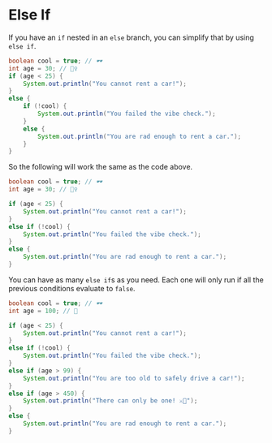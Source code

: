 # Else If

If you have an `if` nested in an `else` branch, you can simplify that by using
`else if`.


```java
boolean cool = true; // 🕶️
int age = 30; // 🙎‍♀️
if (age < 25) {
    System.out.println("You cannot rent a car!");
}
else {
    if (!cool) {
        System.out.println("You failed the vibe check.");
    }
    else {
        System.out.println("You are rad enough to rent a car.");
    }
}
```

So the following will work the same as the code above.

```java
boolean cool = true; // 🕶️
int age = 30; // 🙎‍♀️

if (age < 25) {
    System.out.println("You cannot rent a car!");
}
else if (!cool) {
    System.out.println("You failed the vibe check.");
}
else {
    System.out.println("You are rad enough to rent a car.");
}
```

You can have as many `else if`s as you need. Each one will only run if all the previous conditions
evaluate to `false`.

```java
boolean cool = true; // 🕶️
int age = 100; // 👴

if (age < 25) {
    System.out.println("You cannot rent a car!");
}
else if (!cool) {
    System.out.println("You failed the vibe check.");
}
else if (age > 99) {
    System.out.println("You are too old to safely drive a car!");
}
else if (age > 450) {
    System.out.println("There can only be one! ⚔️🏴󠁧󠁢󠁳󠁣󠁴󠁿");
}
else {
    System.out.println("You are rad enough to rent a car.");
}
```


